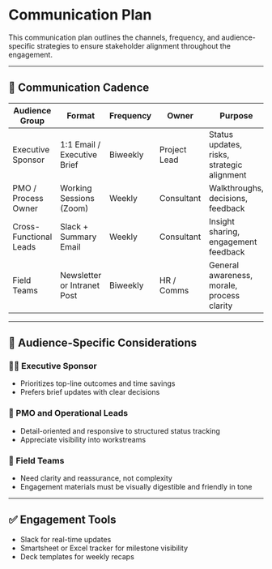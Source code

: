 # Communication Plan

This communication plan outlines the channels, frequency, and audience-specific strategies to ensure stakeholder alignment throughout the engagement.

---

## 🔄 Communication Cadence

| Audience Group       | Format                | Frequency       | Owner         | Purpose |
|----------------------|------------------------|------------------|----------------|---------|
| Executive Sponsor     | 1:1 Email / Executive Brief | Biweekly        | Project Lead   | Status updates, risks, strategic alignment |
| PMO / Process Owner   | Working Sessions (Zoom)     | Weekly          | Consultant     | Walkthroughs, decisions, feedback |
| Cross-Functional Leads| Slack + Summary Email      | Weekly          | Consultant     | Insight sharing, engagement feedback |
| Field Teams           | Newsletter or Intranet Post | Biweekly        | HR / Comms     | General awareness, morale, process clarity |

---

## 📣 Audience-Specific Considerations

### 🧑‍💼 Executive Sponsor
- Prioritizes top-line outcomes and time savings
- Prefers brief updates with clear decisions

### 🧩 PMO and Operational Leads
- Detail-oriented and responsive to structured status tracking
- Appreciate visibility into workstreams

### 👥 Field Teams
- Need clarity and reassurance, not complexity
- Engagement materials must be visually digestible and friendly in tone

---

## ✅ Engagement Tools

- Slack for real-time updates
- Smartsheet or Excel tracker for milestone visibility
- Deck templates for weekly recaps
